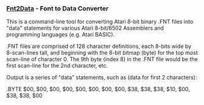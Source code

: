 ### [Fnt2Data](https://github.com/idunmore/AtariTools/tree/main/fnt2data) - Font to Data Converter

This is a command-line tool for converting Atari 8-bit binary .FNT files into "data" statements for various Atari 8-bit/6502 Assemblers and programming languages (e.g. Atari BASIC).

.FNT files are comprised of 128 character definitions, each 8-bits wide by 8-scan-lines tall, and beginning with the 8-bit bitmap (byte) for the top most scan-line of  character 0.  The 9th byte (index 8) in the .FNT file would be the first scan-line for the 2nd character, etc.

Output is a series of "data" statements, such as (data for first 2 characters):

.BYTE $00, $00, $00, $00, $00, $00, $00, $00, $38, $38, $38, $10, $00, $38, $38, $00
